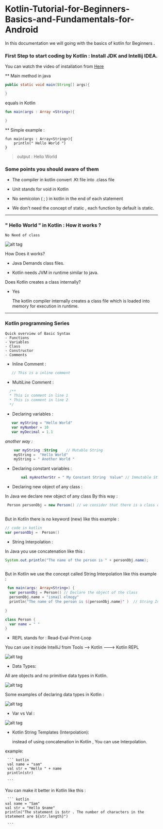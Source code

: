 # Kotlin-Tutorial-for-Beginners-Basics-and-Fundamentals-for-Android

In this documentation we will going with the basics of kotlin for Beginners .

### First Step to start coding by Kotlin : Install JDK and Intellij IDEA.

 You can watch the video of installation from  [Here](https://www.youtube.com/watch?v=toesg2HLMSs&index=2&list=PLlxmoA0rQ-LwgK1JsnMsakYNACYGa1cjR)

**  Main method in java

``` java
public static void main(String[] args){

}
```
equals in Kotlin 

``` kotlin
fun main(args : Array <String>){

}
```
** Simple example :
```
fun main(args : Array<String>){
    println(" Hello World ")
}
```
> output : Hello World 

### Some points you should aware of them 

 - The compiler in kotlin convert .Kt file  into .class file
 
 - Unit stands for void in Kotlin
 
 - No semicolon ( ; ) in kotlin in the end of each statement
 
 - We don't need the concept of static , each function by default is static.

---------------------------------------------------------------------------------------------------------------------------------

### " Hello World " in Kotlin : How it works ?
 
    No Need of class

![alt tag](https://github.com/ismailelmogy/Kotlin-Tutorial-for-Beginners-Basics-and-Fundamentals-for-Android/blob/master/No%20need%20of%20class%20in%20kotlin.png )

How Does it works?

- Java Demands class files.

- Kotlin needs JVM in runtime similar to java.

Does Kotlin creates a class internally?

  - Yes

    The kotlin compiler internally creates a class file which is loaded into memory for execution in runtime.
  --------------------------------------------------------------------------------------------------------------------------------
   ### Kotlin programming Series
    Quick overview of Basic Syntax
    - Functions 
    - Variables 
    - Class 
    - Constructor 
    - Comments
    
   * Inline Comment :
    
 ``` kotlin
    // This is a inline comment
 ``` 
    
   * MultiLine Comment : 
   
 ``` kotlin
   /**
   * This is comment in line 1
   * This is comment in line 2
   */
 ``` 
 
 * Declaring variables :
 ``` kotlin
    var myString = "Hello World"
    var myNumber = 10
    var myDecimal = 1.1
 ``` 
   *another way :* 
  ``` kotlin
      var myString :String    // Mutable String
      myString =  "Hello World"
      myString = " Another World "
  ``` 
  
 * Declaring constant variables :
 
   ``` kotlin
       val myAnotherStr = " My Constant String  Value" // Immutable String
   ``` 
   
  * Declaring new object of any class :
  
  In Java we declare new object of any class By this way  : 
  ``` java
   Person personObj = new Person() // we consider that there is a class called Person
   
  ```
  But in Kotlin there is no keyword (new) like this example :
  
   ``` kotlin
   // code in kotlin 
  var personObj =  Person()  
  ``` 
  
   * String Interpolation : 

  In Java you use concatenation like this :
  ``` java
  System.out.println("The name of the person is " + personObj.name);
   
  ```
  But in Kotlin we use the concept called String Interpolation like this example :
  
  ``` kotlin
   fun main(args: Array<String>) {
    var personObj = Person() // Declare the object of the class
    personObj.name = "ismail elmogy"
    println("The name of the person is ${personObj.name}" )  // String Interpolation
    
}

class Person {
    var name = " "
}
  ``` 
 * REPL stands for : Read-Eval-Print-Loop
 
 You can use it inside IntelliJ from Tools --> Kotlin ---> Kotlin REPL
 
 ![alt tag](https://github.com/ismailelmogy/Kotlin-Tutorial-for-Beginners-Basics-and-Fundamentals-for-Android/blob/master/REPL.png)
  
  
  * Data Types:
  
  All are objects and no primitive data types in Kotlin.
  
  ![alt tag](https://github.com/ismailelmogy/Kotlin-Tutorial-for-Beginners-Basics-and-Fundamentals-for-Android/blob/master/Data%20Types%20in%20Kotlin.png)
  
 Some examples of declaring data types in Kotlin :
 
 ![alt tag](https://github.com/ismailelmogy/Kotlin-Tutorial-for-Beginners-Basics-and-Fundamentals-for-Android/blob/master/Declaring%20data%20types%20in%20kotlin.png)
 
 * Var vs Val :
 
 
 ![alt tag](https://github.com/ismailelmogy/Kotlin-Tutorial-for-Beginners-Basics-and-Fundamentals-for-Android/blob/master/Var%20vs%20Val.png)
 
 * Kotlin String Templates (Interpolation):
 
      instead of using concatenation in Kotlin , You can use Interpolation.
  
  example:
  
     ``` kotlin
     val name = "sam"
     val str = "Hello " + name
     println(str)
    
     ```
   You can make it better in Kotlin like this :
   
     ``` kotlin
    val name = "Sam"
    val str = "Hello $name"
    println("The statement is $str . The number of characters in the statement are ${str.length}")
    
     ```
   
 
 
 
   
